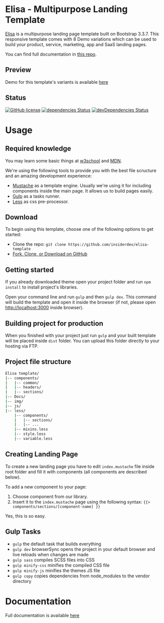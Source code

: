 # Elisa - Multipurpose Landing Template

[Elisa](https://insiderdev.github.io/elisa-template-demo/) is a multipurpose landing page template built on Bootstrap 3.3.7. This responsive template comes with 8 Demo variations which can be used to build your product, service, marketing, app and SaaS landing pages.

You can find full documentation in [this repo](https://github.com/insiderdev/elisa-template-docs).

## Preview

Demo for this template's variants is available [here](https://insiderdev.github.io/elisa-template-demo/)

## Status

[![GitHub license](https://img.shields.io/badge/license-MIT-blue.svg)](https://raw.githubusercontent.com/insiderdev/elisa-template/master/LICENSE)
[![dependencies Status](https://david-dm.org/insiderdev/elisa-template/status.svg)](https://david-dm.org/insiderdev/elisa-template)
[![devDependencies Status](https://david-dm.org/insiderdev/elisa-template/dev-status.svg)](https://david-dm.org/insiderdev/elisa-template?type=dev)

# Usage

## Required knowledge

You may learn some basic things at [w3school](http://www.w3schools.com/) and [MDN](https://developer.mozilla.org/).

We're using the following tools to provide you with the best file scructure and an amazing development experience:

- [Mustache](http://mustache.github.io/) as a template engine. Usually we're using it for including components inside the main page. It allows us to build pages easily.
- [Gulp](http://gulpjs.com/) as a tasks runner.
- [Less](http://lesscss.org/) as css pre-processor.

## Download

To begin using this template, choose one of the following options to get started:
* Clone the repo: `git clone https://github.com/insiderdev/elisa-template`
* [Fork, Clone, or Download on GitHub](https://github.com/insiderdev/elisa-template)

## Getting started

If you already downloaded theme open your project folder and run `npm install` to install project's libraries.

Open your command line and run `gulp` and then `gulp dev`. This command will build the template and open it inside the browser (if not, please open [http://localhost:3000](http://localhost:3000) inside browser).

## Building project for production

When you finished with your project just run `gulp` and your built template will be placed inside `dist` folder. You can upload this folder directly to your hosting via FTP.

## Project file structure
```bash
Elisa template/
|-- components/
|   |-- common/
|   |-- headers/
|   |-- sections/
|-- Docs/
|-- img/
|-- js/
|-- less/
    |-- components/
    |   |-- sections/
    |   |-- ...
    |-- mixins.less
    |-- style.less
    |-- variable.less
```

## Creating Landing Page

To create a new landing page you have to edit `index.mustache` file inside root folder and fill it with components (all components are described below).

To add a new component to your page:

1. Choose component from our library.
2. Insert it to the `index.mustache` page using the following syntax: `{{> components/sections/[component-name] }}`

Yes, this is so easy.

## Gulp Tasks

- `gulp` the default task that builds everything
- `gulp dev` browserSync opens the project in your default browser and live reloads when changes are made
- `gulp sass` compiles SCSS files into CSS
- `gulp minify-css` minifies the compiled CSS file
- `gulp minify-js` minifies the themes JS file
- `gulp copy` copies dependencies from node_modules to the vendor directory

# Documentation

Full documentation is available [here](https://github.com/insiderdev/elisa-template-docs)